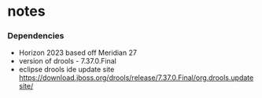 # notes

### Dependencies

* Horizon 2023 based off Meridian 27
* version of drools - 7.37.0.Final
* eclipse drools ide update site https://download.jboss.org/drools/release/7.37.0.Final/org.drools.updatesite/
